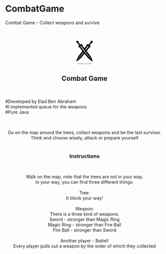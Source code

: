 # CombatGame
Combat Game - Collect weapons and survive


<br />
<p align="center">
  <a href="https://github.com/eladb21/CombatGame">
    <img src="Images/sword-logo.jpg" alt="Logo" width="80" height="80">
  </a>

  <h2 align="center"><Bold>Combat Game</Bold></h2>
  <br />
  <br />
  #Developed by Elad Ben Abraham
  <br />
  #I implemented queue for the weapons
  <br />
  #Pure Java
  <br />
  <br />
  <br />
  <p align="center">
    Go on the map around the trees, collect weapons and be the last survivor.
    <br />
    Think and choose wisely, attack or prepare yourself
    <br />
    <br />
  </p>
  <h3 align="center">Instructions</h3>
  <br />
  <p align="center">
    Walk on the map, note that the trees are not in your way.
    <br />
    In your way, you can find three different things:
    <br />
    <br />
    Tree:
    <br />
    It block your way!
    <br />
    <br />
    Weapon:
    <br />
    There is a three kind of weapons.
    <br />
    Sword - stronger than Magic Ring
    <br />
    Magic Ring - stronger than Fire Ball
    <br />
    Fire Ball - stronger than Sword
    <br />
    <br />
    Another player - Battel!
    <br />
    Every player pulls out a weapon by the order of which they collected
  </p>
</p>

